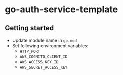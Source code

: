 # go-auth-service-template

## Getting started
- Update module name in `go.mod`
- Set following environment variables:
  - `HTTP_PORT`
  - `AWS_COGNITO_CLIENT_ID`
  - `AWS_ACCESS_KEY_ID`
  - `AWS_SECRET_ACCESS_KEY`